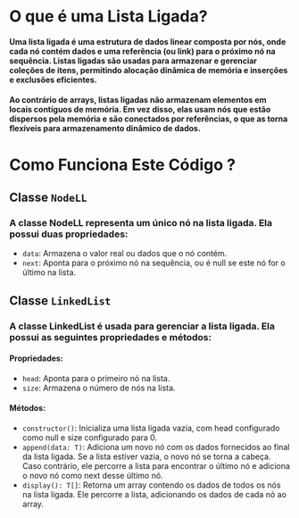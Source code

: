 # O que é uma Lista Ligada?

#### Uma lista ligada é uma estrutura de dados linear composta por nós, onde cada nó contém dados e uma referência (ou link) para o próximo nó na sequência. Listas ligadas são usadas para armazenar e gerenciar coleções de itens, permitindo alocação dinâmica de memória e inserções e exclusões eficientes.

#### Ao contrário de arrays, listas ligadas não armazenam elementos em locais contíguos de memória. Em vez disso, elas usam nós que estão dispersos pela memória e são conectados por referências, o que as torna flexíveis para armazenamento dinâmico de dados.

# Como Funciona Este Código ? 

## Classe `NodeLL`

### A classe NodeLL representa um único nó na lista ligada. Ela possui duas propriedades:
- `data`: Armazena o valor real ou dados que o nó contém.
- `next`: Aponta para o próximo nó na sequência, ou é null se este nó for o último na lista.

## Classe `LinkedList`

### A classe LinkedList é usada para gerenciar a lista ligada. Ela possui as seguintes propriedades e métodos:

#### Propriedades:
- `head`: Aponta para o primeiro nó na lista.
- `size`: Armazena o número de nós na lista.

#### Métodos:
- `constructor()`: Inicializa uma lista ligada vazia, com head configurado como null e size configurado para 0.
- `append(data: T)`: Adiciona um novo nó com os dados fornecidos ao final da lista ligada. Se a lista estiver vazia, o novo nó se torna a cabeça. Caso contrário, ele percorre a lista para encontrar o último nó e adiciona o novo nó como next desse último nó.
- `display(): T[]`: Retorna um array contendo os dados de todos os nós na lista ligada. Ele percorre a lista, adicionando os dados de cada nó ao array.